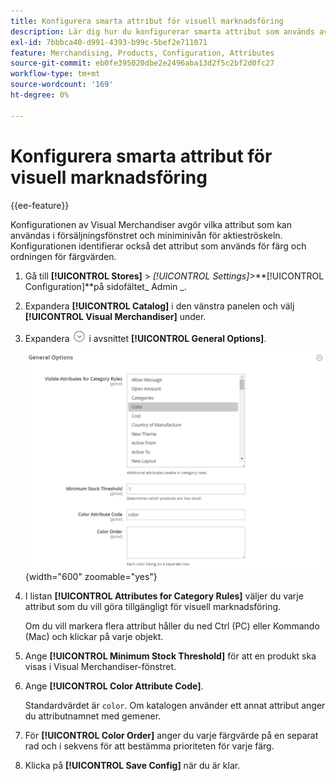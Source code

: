 ```yaml
---
title: Konfigurera smarta attribut för visuell marknadsföring
description: Lär dig hur du konfigurerar smarta attribut som används av Visual Merchandiser.
exl-id: 7bbbca40-d991-4393-b99c-5bef2e711071
feature: Merchandising, Products, Configuration, Attributes
source-git-commit: eb0fe395020dbe2e2496aba13d2f5c2bf2d0fc27
workflow-type: tm+mt
source-wordcount: '169'
ht-degree: 0%

---
```


# Konfigurera smarta attribut för visuell marknadsföring

{{ee-feature}}

Konfigurationen av Visual Merchandiser avgör vilka attribut som kan användas i försäljningsfönstret och miniminivån för aktieströskeln. Konfigurationen identifierar också det attribut som används för färg och ordningen för färgvärden.

1. Gå till **[!UICONTROL Stores]** > _[!UICONTROL Settings]_>**[!UICONTROL Configuration]**på sidofältet_ Admin _.

1. Expandera **[!UICONTROL Catalog]** i den vänstra panelen och välj **[!UICONTROL Visual Merchandiser]** under.

1. Expandera ![Expansionsväljaren](../assets/icon-display-expand.png) i avsnittet **[!UICONTROL General Options]**.

   ![Katalogkonfiguration - visuell handlare](../configuration-reference/catalog/assets/catalog-visual-merchandiser-general-options.png){width="600" zoomable="yes"}

1. I listan **[!UICONTROL Attributes for Category Rules]** väljer du varje attribut som du vill göra tillgängligt för visuell marknadsföring.

   Om du vill markera flera attribut håller du ned Ctrl (PC) eller Kommando (Mac) och klickar på varje objekt.

1. Ange **[!UICONTROL Minimum Stock Threshold]** för att en produkt ska visas i Visual Merchandiser-fönstret.

1. Ange **[!UICONTROL Color Attribute Code]**.

   Standardvärdet är `color`. Om katalogen använder ett annat attribut anger du attributnamnet med gemener.

1. För **[!UICONTROL Color Order]** anger du varje färgvärde på en separat rad och i sekvens för att bestämma prioriteten för varje färg.

1. Klicka på **[!UICONTROL Save Config]** när du är klar.
